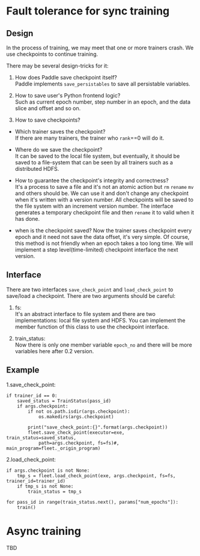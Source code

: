 # Fault tolerance for sync training
## Design
In the process of training, we may meet that one or more trainers crash. We use checkpoints to continue training.  

There may be several design-tricks for it:

1. How does Paddle save checkpoint itself?  
Paddle implements `save_persistables` to save all persistable variables.

2. How to save user's Python frontend logic?  
Such as current epoch number, step number in an epoch, and the data slice and offset and so on.

3. How to save checkpoints?
  - Which trainer saves the checkpoint?  
    If there are many trainers, the trainer who `rank`==0 will do it.

  - Where do we save the checkpoint?  
    It can be saved to the local file system, but eventually, it should be saved to a file-system that can be seen by all trainers such as a distributed HDFS.

  - How to guarantee the checkpoint's integrity and correctness?  
    It's a process to save a file and it's not an atomic action but `rm` `rename` `mv` and others should be.
    We can use it and don't change any checkpoint when it's written with a version number. All checkpoints will be saved to the file system with an increment version number. The interface generates a temporary checkpoint file and then `rename` it to valid when it has done.

  - when is the checkpoint saved?
    Now the trainer saves checkpoint every epoch and it need not save the data offset, it's very simple. Of course, this method is not friendly when an epoch takes a too long time. We will implement a step level(time-limited) checkpoint interface the next version.

## Interface
There are two interfaces `save_check_point` and `load_check_point` to save/load a checkpoint.
There are two arguments should be careful:

1. fs:  
It's an abstract interface to file system and there are two implementations: local file system and HDFS.
You can implement the member function of this class to use the checkpoint interface.

2. train_status:  
Now there is only one member variable `epoch_no` and there will be more variables here after 0.2 version.

## Example
1.save_check_point:

```
if trainer_id == 0:
    saved_status = TrainStatus(pass_id)
    if args.checkpoint:
        if not os.path.isdir(args.checkpoint):
            os.makedirs(args.checkpoint)

        print("save_check_point:{}".format(args.checkpoint))
        fleet.save_check_point(executor=exe, train_status=saved_status,
            path=args.checkpoint, fs=fs)#, main_program=fleet._origin_program)
```

2.load_check_point:

```
if args.checkpoint is not None:
    tmp_s = fleet.load_check_point(exe, args.checkpoint, fs=fs, trainer_id=trainer_id)
    if tmp_s is not None:
        train_status = tmp_s

for pass_id in range(train_status.next(), params["num_epochs"]):
    train()
```

# Async training
TBD
